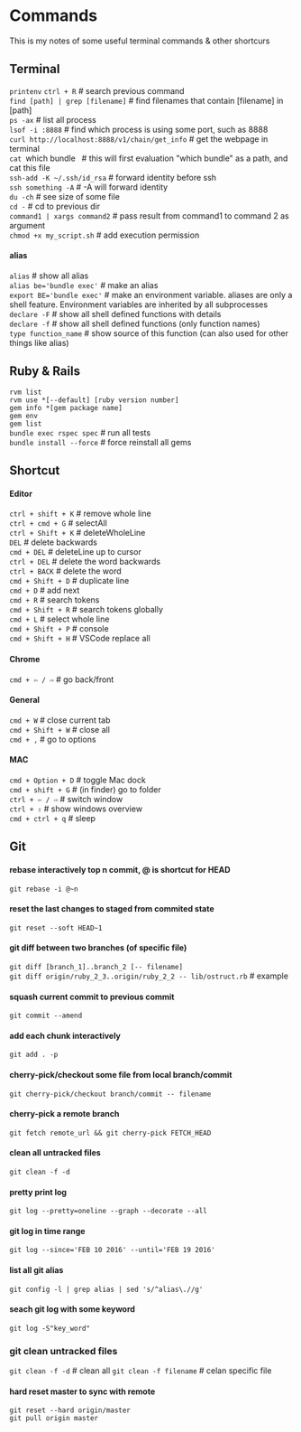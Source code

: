 # Commands
This is my notes of some useful terminal commands & other shortcurs

## Terminal
`printenv`
`ctrl + R`    # search previous command <br>
`find [path] | grep [filename]`     # find filenames that contain [filename] in [path] <br>
`ps -ax`    # list all process <br>
`lsof -i :8888`     # find which process is using some port, such as 8888 <br>
`curl http://localhost:8888/v1/chain/get_info`      # get the webpage in terminal <br>
`cat `which bundle` `   # this will first evaluation "which bundle" as a path, and cat this file <br>
`ssh-add -K ~/.ssh/id_rsa`  # forward identity before ssh <br>
`ssh something -A`  # -A will forward identity <br>
`du -ch`     # see size of some file <br>
`cd -`       # cd to previous dir <br>
`command1 | xargs command2`     # pass result from command1 to command 2 as argument <br>
`chmod +x my_script.sh`         # add execution permission <br>

#### alias
`alias`     # show all alias <br>
`alias be='bundle exec'`    # make an alias <br>
`export BE='bundle exec'`    # make an environment variable. aliases are only a shell feature. Environment variables are inherited by all subprocesses <br>
`declare -F`    # show all shell defined functions with details <br>
`declare -f`    # show all shell defined functions (only function names) <br>
`type function_name`    # show source of this function (can also used for other things like alias) <br>



## Ruby & Rails
`rvm list` <br>
`rvm use *[--default] [ruby version number]` <br>
`gem info *[gem package name]` <br>
`gem env` <br>
`gem list` <br>
`bundle exec rspec spec`    # run all tests <br>
`bundle install --force`    # force reinstall all gems <br>


## Shortcut
#### Editor
`ctrl + shift + K`  # remove whole line <br>
`ctrl + cmd + G`    # selectAll <br>
`ctrl + Shift + K`  # deleteWholeLine <br>
`DEL`               # delete backwards <br>
`cmd + DEL`         # deleteLine up to cursor <br>
`ctrl + DEL`        # delete the word backwards <br>
`ctrl + BACK`       # delete the word <br>
`cmd + Shift + D`   # duplicate line <br>
`cmd + D`           # add next <br>
`cmd + R`           # search tokens <br>
`cmd + Shift + R`   # search tokens globally <br>
`cmd + L`           # select whole line <br>
`cmd + Shift + P`   # console <br>
`cmd + Shift + H`   # VSCode replace all <br>

#### Chrome
`cmd + ⇦ / ⇨`          # go back/front <br>

#### General
`cmd + W`           # close current tab <br>
`cmd + Shift + W`   # close all <br>
`cmd + ,`           # go to options <br>

#### MAC
`cmd + Option + D`  # toggle Mac dock <br>
`cmd + shift + G`   # (in finder) go to folder <br>
`ctrl + ⇦ / ⇨`     # switch window <br>
`ctrl + ⇧`         # show windows overview <br>
`cmd + ctrl + q`    # sleep <br>


## Git
#### rebase interactively top n commit, @ is shortcut for HEAD
`git rebase -i @~n`

#### reset the last changes to staged from commited state 
`git reset --soft HEAD~1`   

#### git diff between two branches (of specific file)
`git diff [branch_1]..branch_2 [-- filename]`   
`git diff origin/ruby_2_3..origin/ruby_2_2 -- lib/ostruct.rb`   # example

#### squash current commit to previous commit
`git commit --amend`    

#### add each chunk interactively
`git add . -p`          

#### cherry-pick/checkout some file from local branch/commit
`git cherry-pick/checkout branch/commit -- filename`<br>

#### cherry-pick a remote branch
`git fetch remote_url && git cherry-pick FETCH_HEAD` <br>

#### clean all untracked files
`git clean -f -d`

#### pretty print log
`git log --pretty=oneline --graph --decorate --all`

#### git log in time range
`git log --since='FEB 10 2016' --until='FEB 19 2016'`

#### list all git alias
`git config -l | grep alias | sed 's/^alias\.//g'`

#### seach git log with some keyword
`git log -S"key_word"`

### git clean untracked files
`git clean -f -d`   # clean all
`git clean -f filename` # celan specific file

#### hard reset master to sync with remote
```
git reset --hard origin/master
git pull origin master
```

